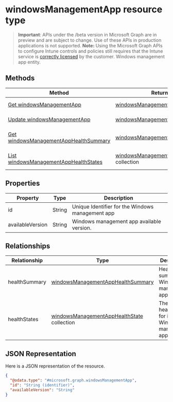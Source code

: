 # windowsManagementApp resource type
> **Important**: APIs under the /beta version in Microsoft Graph are in preview and are subject to change. Use of these APIs in production applications is not supported.
> **Note:** Using the Microsoft Graph APIs to configure Intune controls and policies still requires that the Intune service is [correctly licensed](https://go.microsoft.com/fwlink/?linkid=839381) by the customer.
Windows management app entity.
## Methods
|Method|Return Type|Description|
|---|---|---|
|[Get windowsManagementApp](../api/intune_devicefe_windowsmanagementapp_get.md)|[windowsManagementApp](../resources/intune_devicefe_windowsmanagementapp.md)|Read properties and relationships of the [windowsManagementApp](../resources/intune_devicefe_windowsmanagementapp.md) object.|
|[Update windowsManagementApp](../api/intune_devicefe_windowsmanagementapp_update.md)|[windowsManagementApp](../resources/intune_devicefe_windowsmanagementapp.md)|Update the properties of a [windowsManagementApp](../resources/intune_devicefe_windowsmanagementapp.md) object.|
|[Get windowsManagementAppHealthSummary](../api/intune_devicefe_windowsmanagementapphealthsummary_get.md)|[windowsManagementAppHealthSummary](../resources/intune_devicefe_windowsmanagementapphealthsummary.md)|Read properties and relationships of the [windowsManagementAppHealthSummary](../resources/intune_devicefe_windowsmanagementapphealthsummary.md) object.|
|[List windowsManagementAppHealthStates](../api/intune_devicefe_windowsmanagementapphealthstate_list.md)|[windowsManagementAppHealthState](../resources/intune_devicefe_windowsmanagementapphealthstate.md) collection|List properties and relationships of the [windowsManagementAppHealthState](../resources/intune_devicefe_windowsmanagementapphealthstate.md) objects.|
## Properties
|Property|Type|Description|
|---|---|---|
|id|String|Unique Identifier for the Windows management app|
|availableVersion|String|Windows management app available version.|
## Relationships
|Relationship|Type|Description|
|---|---|---|
|healthSummary|[windowsManagementAppHealthSummary](../resources/intune_devicefe_windowsmanagementapphealthsummary.md)|Health summary for Windows management app.|
|healthStates|[windowsManagementAppHealthState](../resources/intune_devicefe_windowsmanagementapphealthstate.md) collection|The list of health states for installed Windows management app.|
## JSON Representation
Here is a JSON representation of the resource.
<!-- {
  "blockType": "resource",
  "keyProperty": "id",
  "@odata.type": "microsoft.graph.windowsManagementApp"
}
-->
```json
{
  "@odata.type": "#microsoft.graph.windowsManagementApp",
  "id": "String (identifier)",
  "availableVersion": "String"
}
```
